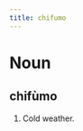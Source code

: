 ```yaml
---
title: chifumo
---
```


Noun
================================

chifùmo
----------------

1. Cold weather.
